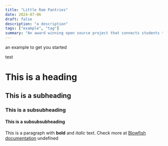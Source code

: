 ```yaml
---
title: "Little Ram Pantries"
date: 2024-07-06
draft: false
description: "a description"
tags: ["example", "tag"]
summary: "An award winning open source project that connects students to free food through newspaper stands on campus."
---
```

 an example to get you started

test

# This is a heading
## This is a subheading
### This is a subsubheading
#### This is a subsubsubheading
This is a paragraph with **bold** and *italic* text.
Check more at [Blowfish documentation](https://blowfish.page/)
undefined
